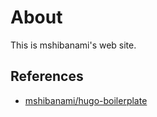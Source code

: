# About
This is mshibanami's web site.


## References
* [mshibanami/hugo-boilerplate](https://github.com/mshibanami/hugo-boilerplate)
